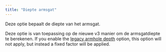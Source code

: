 ```yaml
---
title: "Diepte armsgat"
---
```


Deze optie bepaalt de diepte van het armsgat.

Deze optie is van toepassing op de nieuwe v3 manier om de armsgatdiepte te berekenen. If you enable the [legacy armhole depth](/docs/designs/hugo/options/legacyarmholedepth) option, this option will not apply, but instead a fixed factor will be applied.

